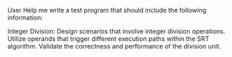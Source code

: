 User
Help me write a test program that should include the following information:

Integer Division:
Design scenarios that involve integer division operations.    Utilize operands that trigger different execution paths within the SRT algorithm.    Validate the correctness and performance of the division unit.